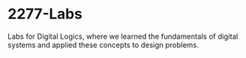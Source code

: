 # 2277-Labs
Labs for Digital Logics, where we learned the fundamentals of digital systems and applied these concepts to design problems.

